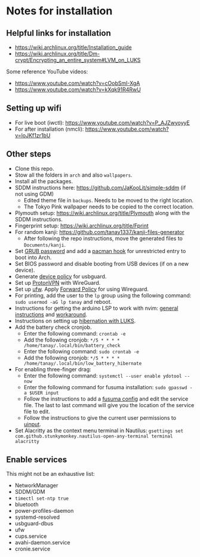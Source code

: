 # Notes for installation

## Helpful links for installation

- https://wiki.archlinux.org/title/Installation_guide
- https://wiki.archlinux.org/title/Dm-crypt/Encrypting_an_entire_system#LVM_on_LUKS

Some reference YouTube videos:
- https://www.youtube.com/watch?v=cOobSmI-XgA
- https://www.youtube.com/watch?v=kXqk91R4RwU

## Setting up wifi

- For live boot (iwctl): https://www.youtube.com/watch?v=P_AJZwyoyyE
- For after installation (nmcli): https://www.youtube.com/watch?v=loJKf1zr1bU

## Other steps

- Clone this repo.
- Stow all the folders in `arch` and also `wallpapers`.
- Install all the packages.
- SDDM instructions here: https://github.com/JaKooLit/simple-sddm (if not using GDM) 
  - Edited theme file in `backups`. Needs to be moved to the right location.
  - The Tokyo Pink wallpaper needs to be copied to the correct location.
- Plymouth setup: https://wiki.archlinux.org/title/Plymouth along with the SDDM instructions.
- Fingerprint setup: https://wiki.archlinux.org/title/Fprint
- For random kanji: https://github.com/tanay1337/kanji-files-generator
  - After following the repo instructions, move the generated files to `Documents/kanji`.
- Set [GRUB password](https://wiki.archlinux.org/title/GRUB/Tips_and_tricks#Password_protection_of_GRUB_menu) and add a [pacman hook](https://wiki.archlinux.org/title/Talk:GRUB/Tips_and_tricks#Password_protection_of_non_local_system_boot_options) for unrestricted entry to boot into Arch.
- Set BIOS password and disable booting from USB devices (if on a new device).
- Generate [device policy](https://wiki.archlinux.org/title/USBGuard) for usbguard.
- Set up [ProtonVPN](https://wiki.archlinux.org/title/ProtonVPN) with WireGuard.
- Set up [ufw](https://wiki.archlinux.org/title/Uncomplicated_Firewall). Apply [Forward Policy](https://wiki.archlinux.org/title/Uncomplicated_Firewall#Forward_policy) for using Wireguard.
- For printing, add the user to the `lp` group using the following command: `sudo usermod -aG lp tanay` and reboot.
- Instructions for getting the arduino LSP to work with nvim: [general instructions](https://github.com/neovim/nvim-lspconfig/blob/master/doc/configs.md#arduino_language_server) and [workaround](https://github.com/arduino/arduino-language-server/pull/199#issuecomment-2519818108).
- Instructions on setting up [hibernation with LUKS](https://gist.github.com/Iwwww/008ef082a52cc509d186889118412aa6).
- Add the battery check cronjob.
  - Enter the following command: `crontab -e`
  - Add the following cronjob: `*/5 * * * * /home/tanay/.local/bin/battery_check`
  - Enter the following command: `sudo crontab -e`
  - Add the following cronjob: `*/5 * * * * /home/tanay/.local/bin/low_battery_hibernate`
- For enabling three-finger drag:
  - Enter the following command: `systemctl --user enable ydotool --now`
  - Enter the following command for fusuma installation: `sudo gpasswd -a $USER input`
  - Follow the instructions to add a [fusuma config](https://github.com/iberianpig/fusuma/issues/173#issuecomment-2058984377) and edit the service file. The last to last command will give you the location of the service file to edit.
  - Follow the instructions to give the current user permissions to [uinput](https://stackoverflow.com/questions/11939255/writing-to-dev-uinput-on-ubuntu-12-04).
- Set Alacritty as the context menu terminal in Nautilus: `gsettings set com.github.stunkymonkey.nautilus-open-any-terminal terminal alacritty`

## Enable services

This might not be an exhaustive list:
- NetworkManager
- SDDM/GDM
- `timectl set-ntp true`
- bluetooth
- power-profiles-daemon
- systemd-resolved
- usbguard-dbus
- ufw
- cups.service
- avahi-daemon.service
- cronie.service

